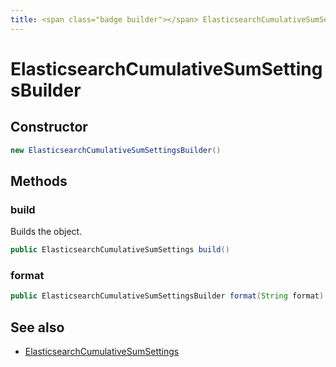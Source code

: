 ```yaml
---
title: <span class="badge builder"></span> ElasticsearchCumulativeSumSettingsBuilder
---
```

# <span class="badge builder"></span> ElasticsearchCumulativeSumSettingsBuilder

## Constructor

```java
new ElasticsearchCumulativeSumSettingsBuilder()
```
## Methods

### <span class="badge object-method"></span> build

Builds the object.

```java
public ElasticsearchCumulativeSumSettings build()
```

### <span class="badge object-method"></span> format

```java
public ElasticsearchCumulativeSumSettingsBuilder format(String format)
```

## See also

 * <span class="badge object-type-class"></span> [ElasticsearchCumulativeSumSettings](./object-ElasticsearchCumulativeSumSettings.md)
